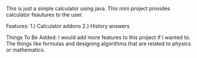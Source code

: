 


This is just a simple calculator using java. This mini project provides calculator feautures to the user. 

Features: 
    1.) Calculator addons 
    2.) History answers 
    

Things To Be Added: 
    I would add more features to this project if I wanted to. The things like formulas and designing algorithms
    that are related to physics or mathematics. 

